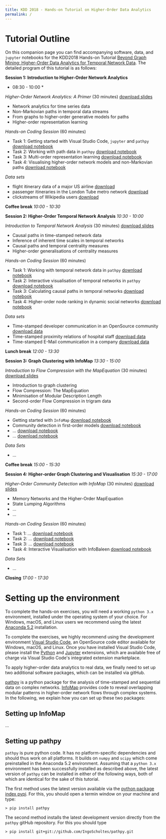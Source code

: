 ```yaml
---
title: KDD 2018 - Hands-on Tutorial on Higher-Order Data Analytics
permalink: /
---
```

# Tutorial Outline

On this companion page you can find accompanying software, data, and `jupyter` notebooks for the KDD2018 Hands-on Tutorial [Beyond Graph Mining: Higher-Order Data Analytics for Temporal Network Data](). The detailed program of this tutorial is as follows:

**Session 1: Introduction to Higher-Order Network Analytics**
* 08:30 - 10:00 *

*Higher-Order Network Analytics: A Primer* (30 minutes) [download slides](http://...)
- Network analytics for time series data
- Non-Markovian paths in temporal data streams
- From graphs to higher-order generative models for paths 
- Higher-order representation learning

*Hands-on Coding Session* (60 minutes)
- Task 1: Getting started with Visual Studio Code, `jupyter` and `pathpy` [download notebook](http://...)
- Task 2: Working with path data in `pathpy` [download notebook](http://...)
- Task 3: Multi-order representation learning [download notebook](http://...)
- Task 4: Visualising higher-order network models and non-Markovian paths [download notebook](http://...)

*Data sets*
- flight itinerary data of a major US airline [download](http://...)
- passenger itineraries in the London Tube metro network [download](http://...)
- clickstreams of Wikipedia users [download](http://...)

**Coffee break**
*10:00 - 10:30*

**Session 2: Higher-Order Temporal Network Analysis**
*10:30 - 10:00*

*Introduction to Temporal Network Analysis* (30 minutes) [download slides](http://...)
- Causal paths in time-stamped network data
- Inference of inherent time scales in temporal networks
- Causal paths and temporal centrality measures
- Higher-order generalisations of centrality measures

*Hands-on Coding Session* (60 minutes)
- Task 1: Working with temporal network data in `pathpy` [download notebook](http://...)
- Task 2: Interactive visualisation of temporal networks in `pathpy` [download notebook](http://...)
- Task 3: Calculating causal paths in temporal networks [download notebook](http://...)
- Task 4: Higher-order node ranking in dynamic social networks [download notebook](http://...)

*Data sets* 
- Time-stamped developer communication in an OpenSource community [download data](http://...)
- Time-stamped proximity relations of hospital staff [download data](http://...)
- Time-stamped E-Mail communication in a company [download data](http://...)

**Lunch break**
*12:00 - 13:30*

**Session 3: Graph Clustering with InfoMap**
*13:30 - 15:00*

*Introduction to Flow Compression with the MapEquation* (30 minutes) [download slides](http://...)
- Introduction to graph clustering
- Flow Compression: The MapEquation
- Minimisation of Modular Description Length
- Second-order Flow Compression in trigram data

*Hands-on Coding Session* (60 minutes)
- Getting started with `InfoMap` [download notebook](http://...)
- Community detection in first-order models [download notebook](http://...)
- ... [download notebook](http://...)
- ... [download notebook](http://...)

*Data Sets*
- ...

**Coffee break**
*15:00 - 15:30*

**Session 4: Higher-order Graph Clustering and Visualisation**
*15:30 - 17:00*

*Higher-Order Community Detection with InfoMap* (30 minutes) [download slides](http://...)
- Memory Networks and the Higher-Order MapEquation
- State Lumping Algorithms
- ... 
- ... 

*Hands-on Coding Session* (60 minutes)
- Task 1: ... [download notebook](http://...)
- Task 2: ... [download notebook](http://...)
- Task 3: ... [download notebook](http://...)
- Task 4: Interactive Visualisation with InfoBaleen [download notebook](http://...)

*Data Sets*
- ...

**Closing**
*17:00 - 17:30*

# Setting up the environment

To complete the hands-on exercises, you will need a working `python 3.x` environment, installed under the operating system of your choice. For Windows, macOS, and Linux users we recommend using the latest [Anaconda 5.2](https://www.anaconda.com/download/) installation. 

To complete the exercises, we highly recommend using the development environment [Visual Studio Code](https://code.visualstudio.com/Download), an OpenSource code editor available for Windows, macOS, and Linux. Once you have installed Visual Studio Code, please install the [Python](https://marketplace.visualstudio.com/items?itemName=ms-python.python) and [Jupyter](https://marketplace.visualstudio.com/items?itemName=donjayamanne.jupyter) extensions, which are available free of charge via Visual Studio Code's integrated extension marketplace.

To apply higher-order data analytics to real data, we finally need to set up two additional software packages, which can be installed via gitHub.

[pathpy](http://www.pathpy.net) is a python package for the analysis of time-stamped and sequential data on complex networks. [InfoMap](http://www.mapequation.org) provides code to reveal overlapping modular patterns in higher-order network flows through complex systems. In the following, we explain how you can set up these two packages: 

## Setting up InfoMap

...

## Setting up pathpy

`pathpy` is pure python code. It has no platform-specific dependencies and should thus work on all platforms. It builds on `numpy` and `scipy` which come preinstalled in the Anaconda 5.2 environment. Assuming that a `python 3.x` environment has been successfully installed as described above, the latest version of `pathpy` can be installed in either of the following ways, both of which are identical for the sake of this tutorial.

The first method uses the latest version available via the [python package index pypi](https://pypi.org/). For this, you should open a termin window on your machine and type:

`> pip install pathpy`

The second method installs the latest development version directly from the `pathpy` gitHub repository. For this you should type 

`> pip install git+git://github.com/IngoScholtes/pathpy.git`

